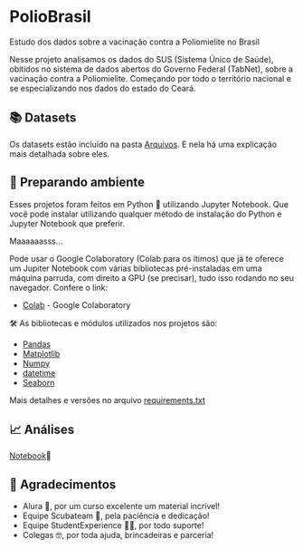# PolioBrasil
Estudo dos dados sobre a vacinação contra a Poliomielite no Brasil

Nesse projeto analisamos os dados do SUS (Sistema Único de Saúde), obitidos no sistema de dados abertos do Governo Federal (TabNet), sobre a vacinação contra a Poliomielite. Começando por todo o território nacional e se especializando nos dados do estado do Ceará.

## :books: Datasets
Os datasets estão incluído na pasta [Arquivos](https://github.com/johnatanDM/PolioBrasil/tree/main/Dados). E nela há uma explicação mais detalhada sobre eles.


## :hammer: Preparando ambiente
Esses projetos foram feitos em Python :snake: utilizando Jupyter Notebook. Que você pode instalar utilizando qualquer método de instalação do Python e Jupyter Notebook que preferir. 

Maaaaaasss...

Pode usar o Google Colaboratory (Colab para os ítimos) que já te oferece um Jupiter Notebook com várias bibliotecas pré-instaladas em uma máquina parruda, com direito a GPU (se precisar), tudo isso rodando no seu navegador. Confere o link: 
* [Colab](https://colab.research.google.com) - Google Colaboratory

🛠️ As bibliotecas e módulos utilizados nos projetos são:
* [Pandas](https://pandas.pydata.org/pandas-docs/stable/index.html)
* [Matplotlib](https://matplotlib.org)
* [Numpy](https://numpy.org)
* [datetime](https://docs.python.org/3/library/datetime.html)
* [Seaborn](https://seaborn.pydata.org)

Mais detalhes e versões no arquivo [requirements.txt](https://github.com/johnatanDM/PolioBrasil/blob/0af5070d02186a52fbbba8966585fcc00d8ef9c8/requirements.txt)

## :chart_with_upwards_trend: Análises
[Notebook](https://colab.research.google.com/drive/1lk96-w18ZVVDCGJw1xJC4Sv8KxdTPxdV?usp=sharing):notebook:

## 🎁 Agradecimentos

* Alura :blue_heart:, por um curso excelente um material incrível!
* Equipe Scubateam :diving_mask:, pela paciência e dedicação! 
* Equipe StudentExperience :man_student:, por todo suporte!
* Colegas 🤓, por toda ajuda, brincadeiras e parceria!
